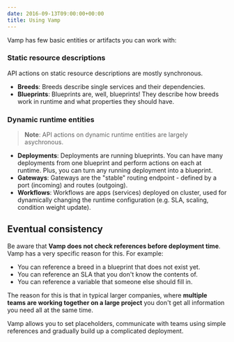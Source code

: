 ```yaml
---
date: 2016-09-13T09:00:00+00:00
title: Using Vamp
---
```


Vamp has few basic entities or artifacts you can work with:

### Static resource descriptions
API actions on static resource descriptions are mostly synchronous.

-   **Breeds**: Breeds describe single services and their dependencies.  
-   **Blueprints**: Blueprints are, well, blueprints! They describe how breeds work in runtime and what properties they should have.  

### Dynamic runtime entities

> **Note**: API actions on dynamic runtime entities are largely asychronous.

-   **Deployments**: Deployments are running blueprints. You can have many deployments from one blueprint and perform actions on each at runtime. Plus, you can turn any running deployment into a blueprint.  
-   **Gateways**: Gateways are the "stable" routing endpoint - defined by a port (incoming) and routes (outgoing). 
-   **Workflows**: Workflows are apps (services) deployed on cluster, used for dynamically changing the runtime configuration (e.g. SLA, scaling, condition weight update).

## Eventual consistency

Be aware that **Vamp does not check references before deployment time**. Vamp has a very specific reason for this. For example:

- You can reference a breed in a blueprint that does not exist yet. 
- You can reference an SLA that you don't know the contents of.
- You can reference a variable that someone else should fill in.

The reason for this is that in typical larger companies, where **multiple teams are working together on a large project** you don't get all information you need all at the same time.

Vamp allows you to set placeholders, communicate with teams using simple references and gradually build up a complicated deployment.




